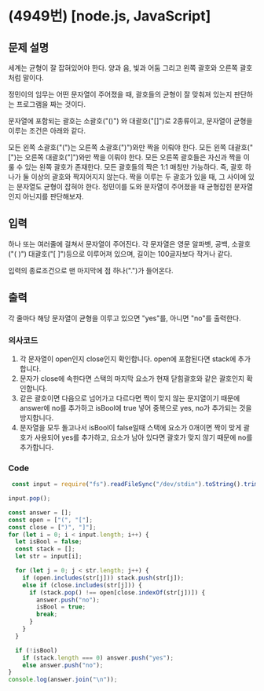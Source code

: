 # (4949번) [node.js, JavaScript] 

## 문제 설명
세계는 균형이 잘 잡혀있어야 한다. 양과 음, 빛과 어둠 그리고 왼쪽 괄호와 오른쪽 괄호처럼 말이다.

정민이의 임무는 어떤 문자열이 주어졌을 때, 괄호들의 균형이 잘 맞춰져 있는지 판단하는 프로그램을 짜는 것이다.

문자열에 포함되는 괄호는 소괄호("()") 와 대괄호("[]")로 2종류이고, 문자열이 균형을 이루는 조건은 아래와 같다.

모든 왼쪽 소괄호("(")는 오른쪽 소괄호(")")와만 짝을 이뤄야 한다.
모든 왼쪽 대괄호("[")는 오른쪽 대괄호("]")와만 짝을 이뤄야 한다.
모든 오른쪽 괄호들은 자신과 짝을 이룰 수 있는 왼쪽 괄호가 존재한다.
모든 괄호들의 짝은 1:1 매칭만 가능하다. 즉, 괄호 하나가 둘 이상의 괄호와 짝지어지지 않는다.
짝을 이루는 두 괄호가 있을 때, 그 사이에 있는 문자열도 균형이 잡혀야 한다.
정민이를 도와 문자열이 주어졌을 때 균형잡힌 문자열인지 아닌지를 판단해보자.

## 입력
하나 또는 여러줄에 걸쳐서 문자열이 주어진다. 각 문자열은 영문 알파벳, 공백, 소괄호("( )") 대괄호("[ ]")등으로 이루어져 있으며, 길이는 100글자보다 작거나 같다.

입력의 종료조건으로 맨 마지막에 점 하나(".")가 들어온다.

## 출력
각 줄마다 해당 문자열이 균형을 이루고 있으면 "yes"를, 아니면 "no"를 출력한다.

### 의사코드 
1. 각 문자열이 open인지 close인지 확인합니다.  open에 포함된다면 stack에 추가합니다.
2. 문자가 close에 속한다면 스택의 마지막 요소가 현재 닫힘괄호와 같은 괄호인지 확인합니다.
3. 같은 괄호이면 다음으로 넘어가고 다르다면 짝이 맞지 않는 문지열이기 때문에 answer에 no를 추가하고 isBool에 true 넣어 중복으로 yes, no가 추가되는 것을 방지합니다.
4. 문자열을 모두 돌고나서 isBool이 false일때 스택에 요소가 0개이면 짝이 맞게 괄호가 사용되어 yes를 추가하고, 요소가 남아 있다면 괄호가 맞지 않기 때문에 no를 추가합니다.


### Code
```js
 const input = require("fs").readFileSync("/dev/stdin").toString().trim().split("\n");

input.pop();

const answer = [];
const open = ["(", "["];
const close = [")", "]"];
for (let i = 0; i < input.length; i++) {
  let isBool = false;
  const stack = [];
  let str = input[i];

  for (let j = 0; j < str.length; j++) {
    if (open.includes(str[j])) stack.push(str[j]);
    else if (close.includes(str[j])) {
      if (stack.pop() !== open[close.indexOf(str[j])]) {
        answer.push("no");
        isBool = true;
        break;
      }
    }
  }

  if (!isBool)
    if (stack.length === 0) answer.push("yes");
    else answer.push("no");
}
console.log(answer.join("\n"));

```
